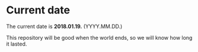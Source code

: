 # Current date

The current date is **2018.01.19.** (YYYY.MM.DD.)

This repository will be good when the world ends, so we will know how long it lasted.